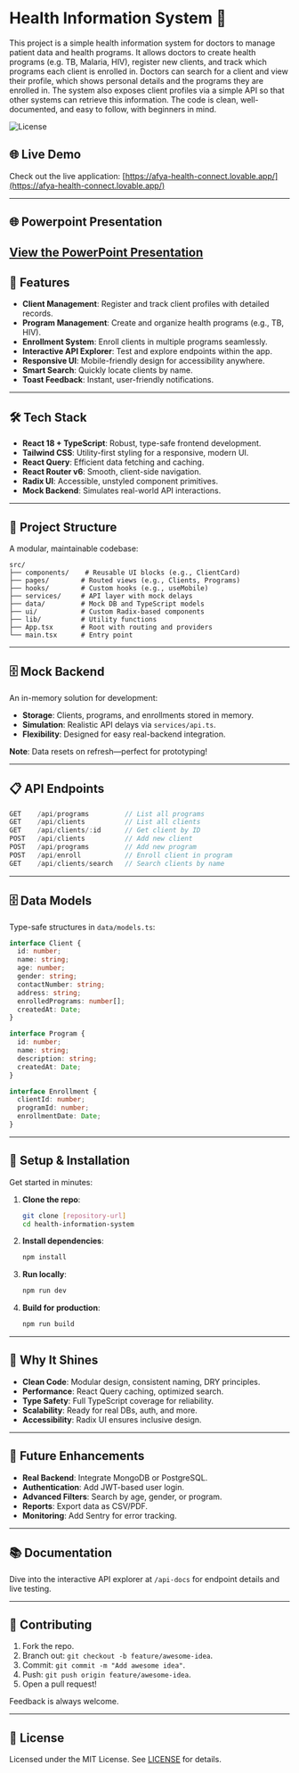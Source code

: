 # Health Information System 🏥

This project is a simple health information system for doctors to manage patient data and health programs. It allows doctors to create health programs (e.g. TB, Malaria, HIV), register new clients, and track which programs each client is enrolled in. Doctors can search for a client and view their profile, which shows personal details and the programs they are enrolled in. The system also exposes client profiles via a simple API so that other systems can retrieve this information. The code is clean, well-documented, and easy to follow, with beginners in mind.


![License](https://img.shields.io/badge/license-MIT-blue)

## 🌐 Live Demo

Check out the live application: [https://afya-health-connect.lovable.app/](https://afya-health-connect.lovable.app/)

---

## 🌐 Powerpoint Presentation

[View the PowerPoint Presentation](https://docs.google.com/presentation/d/1hGNdHiflqHMFSaCehNP5ghKXZjbZM8zJ8P_dnpXNxEk/edit?usp=sharing)
---


## 🚀 Features

- **Client Management**: Register and track client profiles with detailed records.
- **Program Management**: Create and organize health programs (e.g., TB, HIV).
- **Enrollment System**: Enroll clients in multiple programs seamlessly.
- **Interactive API Explorer**: Test and explore endpoints within the app.
- **Responsive UI**: Mobile-friendly design for accessibility anywhere.
- **Smart Search**: Quickly locate clients by name.
- **Toast Feedback**: Instant, user-friendly notifications.

---

## 🛠️ Tech Stack

- **React 18 + TypeScript**: Robust, type-safe frontend development.
- **Tailwind CSS**: Utility-first styling for a responsive, modern UI.
- **React Query**: Efficient data fetching and caching.
- **React Router v6**: Smooth, client-side navigation.
- **Radix UI**: Accessible, unstyled component primitives.
- **Mock Backend**: Simulates real-world API interactions.

---

## 📂 Project Structure

A modular, maintainable codebase:

```
src/
├── components/    # Reusable UI blocks (e.g., ClientCard)
├── pages/        # Routed views (e.g., Clients, Programs)
├── hooks/        # Custom hooks (e.g., useMobile)
├── services/     # API layer with mock delays
├── data/         # Mock DB and TypeScript models
├── ui/           # Custom Radix-based components
├── lib/          # Utility functions
├── App.tsx       # Root with routing and providers
└── main.tsx      # Entry point
```

---

## 🗄️ Mock Backend

An in-memory solution for development:

- **Storage**: Clients, programs, and enrollments stored in memory.
- **Simulation**: Realistic API delays via `services/api.ts`.
- **Flexibility**: Designed for easy real-backend integration.

**Note**: Data resets on refresh—perfect for prototyping!

---

## 📋 API Endpoints

```typescript
GET    /api/programs         // List all programs
GET    /api/clients          // List all clients
GET    /api/clients/:id      // Get client by ID
POST   /api/clients          // Add new client
POST   /api/programs         // Add new program
POST   /api/enroll           // Enroll client in program
GET    /api/clients/search   // Search clients by name
```

---

## 🗄️ Data Models

Type-safe structures in `data/models.ts`:

```typescript
interface Client {
  id: number;
  name: string;
  age: number;
  gender: string;
  contactNumber: string;
  address: string;
  enrolledPrograms: number[];
  createdAt: Date;
}

interface Program {
  id: number;
  name: string;
  description: string;
  createdAt: Date;
}

interface Enrollment {
  clientId: number;
  programId: number;
  enrollmentDate: Date;
}
```

---

## 🔧 Setup & Installation

Get started in minutes:

1. **Clone the repo**:
   ```bash
   git clone [repository-url]
   cd health-information-system
   ```
2. **Install dependencies**:
   ```bash
   npm install
   ```
3. **Run locally**:
   ```bash
   npm run dev
   ```
4. **Build for production**:
   ```bash
   npm run build
   ```

---

## 🌟 Why It Shines

- **Clean Code**: Modular design, consistent naming, DRY principles.
- **Performance**: React Query caching, optimized search.
- **Type Safety**: Full TypeScript coverage for reliability.
- **Scalability**: Ready for real DBs, auth, and more.
- **Accessibility**: Radix UI ensures inclusive design.

---

## 🔄 Future Enhancements

- **Real Backend**: Integrate MongoDB or PostgreSQL.
- **Authentication**: Add JWT-based user login.
- **Advanced Filters**: Search by age, gender, or program.
- **Reports**: Export data as CSV/PDF.
- **Monitoring**: Add Sentry for error tracking.

---

## 📚 Documentation

Dive into the interactive API explorer at `/api-docs` for endpoint details and live testing.

---

## 🤝 Contributing

1. Fork the repo.
2. Branch out: `git checkout -b feature/awesome-idea`.
3. Commit: `git commit -m "Add awesome idea"`.
4. Push: `git push origin feature/awesome-idea`.
5. Open a pull request!

Feedback is always welcome.

---

## 📝 License

Licensed under the MIT License. See [LICENSE](LICENSE) for details.
